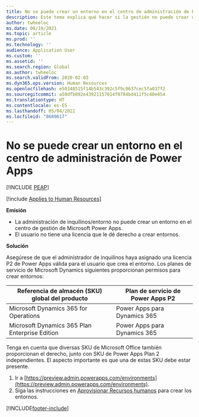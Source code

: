```yaml
---
title: No se puede crear un entorno en el centro de administración de Power Apps
description: Este tema explica qué hacer si la gestión no puede crear un entorno en el centro de gestión de Microsoft Power Apps.
author: twheeloc
ms.date: 08/19/2021
ms.topic: article
ms.prod: ''
ms.technology: ''
audience: Application User
ms.custom: ''
ms.assetid: ''
ms.search.region: Global
ms.author: twheeloc
ms.search.validFrom: 2020-02-03
ms.dyn365.ops.version: Human Resources
ms.openlocfilehash: e50348515f14b543c392c5f9c8637cec5fa037f2
ms.sourcegitcommit: a58dfb892e43921157014f0784bd411f5c40e454
ms.translationtype: HT
ms.contentlocale: es-ES
ms.lasthandoff: 05/04/2022
ms.locfileid: "8689617"
---
```

# <a name="cant-create-an-environment-in-the-power-apps-admin-center"></a>No se puede crear un entorno en el centro de administración de Power Apps


[!INCLUDE [PEAP](../includes/peap-2.md)]

[!include [Applies to Human Resources](../includes/applies-to-hr.md)]

**Emisión**

- La administración de inquilinos/entorno no puede crear un entorno en el centro de gestión de Microsoft Power Apps.
- El usuario no tiene una licencia que le dé derecho a crear entornos.

**Solución**

Asegúrese de que el administrador de inquilinos haya asignado una licencia P2 de Power Apps válida para el usuario que crea el entorno. Los planes de servicio de Microsoft Dynamics siguientes proporcionan permisos para crear entornos:

| Referencia de almacén (SKU) global del producto       | Plan de servicio de Power Apps P2  |
|------------------------------------------------|----------------------------|
| Microsoft Dynamics 365 for Operations          | Power Apps para Dynamics 365 |
| Microsoft Dynamics 365 Plan Enterprise Edition | Power Apps para Dynamics 365 |

Tenga en cuenta que diversas SKU de Microsoft Office también proporcionan el derecho, junto con SKU de Power Apps Plan 2 independientes. El aspecto importante es que una de estas SKU debe estar presente.

1. Ir a [https://preview.admin.powerapps.com/environments](https://preview.admin.powerapps.com/environments).
2. Siga las instrucciones en [Aprovisionar Recursos humanos](/dynamics365/unified-operations/talent/provisioning-talent) para crear los entornos.


[!INCLUDE[footer-include](../includes/footer-banner.md)]
